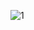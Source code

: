![1](https://github.com/AlexanderIss/Homework_Docker/assets/154723447/34903a38-5132-445d-86f6-97a5aaebbdcc)
